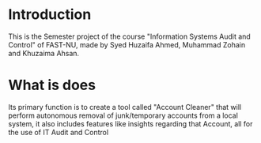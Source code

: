 # Introduction

This is the Semester project of the course "Information Systems Audit and Control" of FAST-NU, made by
Syed Huzaifa Ahmed, Muhammad Zohain and Khuzaima Ahsan.

# What is does

Its primary function is to create a tool called "Account Cleaner" that will perform autonomous removal of junk/temporary accounts from a local system,
it also includes features like insights regarding that Account, all for the use of IT Audit and Control
